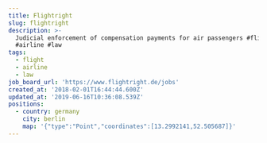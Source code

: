 ```yaml
---
title: Flightright
slug: flightright
description: >-
  Judicial enforcement of compensation payments for air passengers #flight
  #airline #law
tags:
  - flight
  - airline
  - law
job_board_url: 'https://www.flightright.de/jobs'
created_at: '2018-02-01T16:44:44.600Z'
updated_at: '2019-06-16T10:36:08.539Z'
positions:
  - country: germany
    city: berlin
    map: '{"type":"Point","coordinates":[13.2992141,52.505687]}'
---
```

